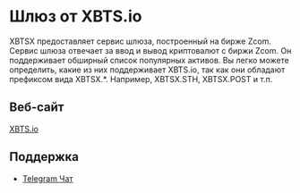 # Шлюз от XBTS.io

XBTSX предоставляет сервис шлюза, построенный на бирже Zcom. Сервис шлюза отвечает за ввод и вывод криптовалют с биржи Zcom. Он поддерживает обширный список популярных активов. Вы легко можете определить, какие из них поддерживает XBTS.io, так как они обладают префиксом вида XBTSX.*. Например, XBTSX.STH, XBTSX.POST и т.п.

## Веб-сайт

[XBTS.io](https://xbts.io)

## Поддержка

- [Telegram Чат](https://t.me/xbtsio)
